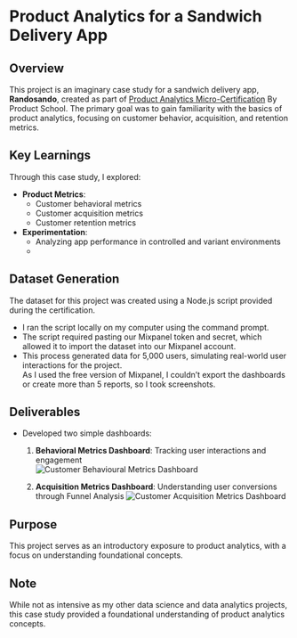 # Product Analytics for a Sandwich Delivery App  

## Overview  
This project is an imaginary case study for a sandwich delivery app, **Randosando**, created as part of [Product Analytics Micro-Certification](https://drive.google.com/file/d/11BVt49r36dm14PtrAmMVLbKhhiEdlVC9/view?usp=sharing) By Product School. The primary goal was to gain familiarity with the basics of product analytics, focusing on customer behavior, acquisition, and retention metrics.  

## Key Learnings  
Through this case study, I explored:  
- **Product Metrics**:  
  - Customer behavioral metrics  
  - Customer acquisition metrics  
  - Customer retention metrics  
- **Experimentation**:  
  - Analyzing app performance in controlled and variant environments
  - 
## Dataset Generation  
The dataset for this project was created using a Node.js script provided during the certification.  
- I ran the script locally on my computer using the command prompt.  
- The script required pasting our Mixpanel token and secret, which allowed it to import the dataset into our Mixpanel account.  
- This process generated data for 5,000 users, simulating real-world user interactions for the project.  
As I used the free version of Mixpanel, I couldn’t export the dashboards or create more than 5 reports, so I took screenshots.  

## Deliverables  
- Developed two simple dashboards:  
  1. **Behavioral Metrics Dashboard**: Tracking user interactions and engagement  
     ![Customer Behavioural Metrics Dashboard](https://github.com/user-attachments/assets/6a588679-721a-406e-bcf1-b14855f8ab2e)

  2. **Acquisition Metrics Dashboard**: Understanding user conversions through Funnel Analysis
     ![Customer Acquisition Metrics Dashboard](https://github.com/user-attachments/assets/7269fa1c-ba69-4fff-baa1-685dff059cfc)


## Purpose  
This project serves as an introductory exposure to product analytics, with a focus on understanding foundational concepts.  

## Note  
While not as intensive as my other data science and data analytics projects, this case study provided a foundational understanding of product analytics concepts.  
